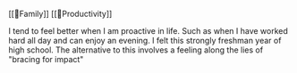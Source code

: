 [[🌰Family]] [[🌳Productivity]]

I tend to feel better when I am proactive in life. Such as when I have worked hard all day and can enjoy an evening. I felt this strongly freshman year of high school. The alternative to this involves a feeling along the lies of "bracing for impact" 
